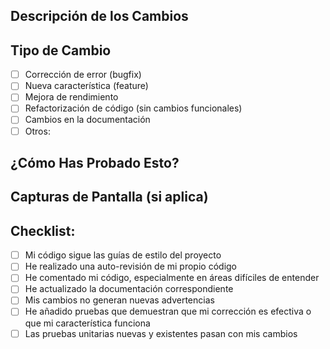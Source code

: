 ## Descripción de los Cambios

<!--- Describe tus cambios en detalle -->

## Tipo de Cambio

<!--- ¿Qué tipo de cambios introduce tu código? Marca con una "x" las opciones que correspondan -->

- [ ] Corrección de error (bugfix)
- [ ] Nueva característica (feature)
- [ ] Mejora de rendimiento
- [ ] Refactorización de código (sin cambios funcionales)
- [ ] Cambios en la documentación
- [ ] Otros: <!-- Describe -->

## ¿Cómo Has Probado Esto?

<!--- Por favor describe las pruebas que has realizado -->

## Capturas de Pantalla (si aplica)

## Checklist:

<!--- Marca con una "x" en las cajas que apliquen -->

- [ ] Mi código sigue las guías de estilo del proyecto
- [ ] He realizado una auto-revisión de mi propio código
- [ ] He comentado mi código, especialmente en áreas difíciles de entender
- [ ] He actualizado la documentación correspondiente
- [ ] Mis cambios no generan nuevas advertencias
- [ ] He añadido pruebas que demuestran que mi corrección es efectiva o que mi característica funciona
- [ ] Las pruebas unitarias nuevas y existentes pasan con mis cambios
